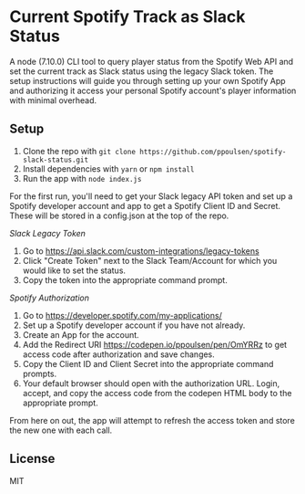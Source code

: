 # Current Spotify Track as Slack Status

A node (7.10.0) CLI tool to query player status from the Spotify Web API and set
the current track as Slack status using the legacy Slack token. The setup
instructions will guide you through setting up your own Spotify App and
authorizing it access your personal Spotify account's player information with
minimal overhead.

## Setup

1. Clone the repo with `git clone https://github.com/ppoulsen/spotify-slack-status.git`
2. Install dependencies with `yarn` or `npm install`
3. Run the app with `node index.js`

For the first run, you'll need to get your Slack legacy API token and set up
a Spotify developer account and app to get a Spotify Client ID and Secret. These
will be stored in a config.json at the top of the repo.

*Slack Legacy Token*
1. Go to https://api.slack.com/custom-integrations/legacy-tokens
2. Click "Create Token" next to the Slack Team/Account for which you would like
to set the status.
3. Copy the token into the appropriate command prompt.

*Spotify Authorization*
1. Go to https://developer.spotify.com/my-applications/
2. Set up a Spotify developer account if you have not already.
3. Create an App for the account.
4. Add the Redirect URI https://codepen.io/ppoulsen/pen/OmYRRz to get access code
after authorization and save changes.
5. Copy the Client ID and Client Secret into the appropriate command prompts.
6. Your default browser should open with the authorization URL. Login, accept,
and copy the access code from the codepen HTML body to the appropriate prompt.

From here on out, the app will attempt to refresh the access token and store the
new one with each call.

## License

MIT
